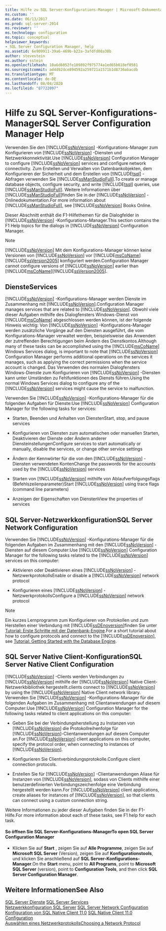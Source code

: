 ```yaml
---
title: Hilfe zu SQL Server-Konfigurations-Manager | Microsoft-Dokumentation
ms.custom: ''
ms.date: 06/13/2017
ms.prod: sql-server-2014
ms.reviewer: ''
ms.technology: configuration
ms.topic: conceptual
helpviewer_keywords:
- SQL Server Configuration Manager, help
ms.assetid: 6e909911-39a6-469b-b22a-3afdfd08a30b
author: stevestein
ms.author: sstein
ms.openlocfilehash: 10a6d6052fe109892f975774a1ed65b818ef0581
ms.sourcegitcommit: ad4d92dce894592a259721a1571b1d8736abacdb
ms.translationtype: MT
ms.contentlocale: de-DE
ms.lasthandoff: 08/04/2020
ms.locfileid: "87722097"
---
```

# <a name="sql-server-configuration-manager-help"></a><span data-ttu-id="2ab6c-102">Hilfe zu SQL Server-Konfigurations-Manager</span><span class="sxs-lookup"><span data-stu-id="2ab6c-102">SQL Server Configuration Manager Help</span></span>
  <span data-ttu-id="2ab6c-103">Verwenden Sie den [!INCLUDE[ssNoVersion](../../includes/ssnoversion-md.md)] -Konfigurations-Manager zum Konfigurieren von [!INCLUDE[ssNoVersion](../../includes/ssnoversion-md.md)] -Diensten und Netzwerkkonnektivität.</span><span class="sxs-lookup"><span data-stu-id="2ab6c-103">Use [!INCLUDE[ssNoVersion](../../includes/ssnoversion-md.md)] Configuration Manager to configure [!INCLUDE[ssNoVersion](../../includes/ssnoversion-md.md)] services and configure network connectivity.</span></span> <span data-ttu-id="2ab6c-104">Zum Erstellen und Verwalten von Datenbankobjekten, dem Konfigurieren der Sicherheit und dem Erstellen von [!INCLUDE[tsql](../../includes/tsql-md.md)] -Abfragen verwenden Sie [!INCLUDE[ssManStudioFull](../../includes/ssmanstudiofull-md.md)].</span><span class="sxs-lookup"><span data-stu-id="2ab6c-104">To create or manage database objects, configure security, and write [!INCLUDE[tsql](../../includes/tsql-md.md)] queries, use [!INCLUDE[ssManStudioFull](../../includes/ssmanstudiofull-md.md)].</span></span> <span data-ttu-id="2ab6c-105">Weitere Informationen über [!INCLUDE[ssManStudioFull](../../includes/ssmanstudiofull-md.md)]finden Sie in der [!INCLUDE[ssNoVersion](../../includes/ssnoversion-md.md)] -Onlinedokumentation.</span><span class="sxs-lookup"><span data-stu-id="2ab6c-105">For more information about [!INCLUDE[ssManStudioFull](../../includes/ssmanstudiofull-md.md)], see [!INCLUDE[ssNoVersion](../../includes/ssnoversion-md.md)] Books Online.</span></span>  
  
 <span data-ttu-id="2ab6c-106">Dieser Abschnitt enthält die F1-Hilfethemen für die Dialogfelder in [!INCLUDE[ssNoVersion](../../includes/ssnoversion-md.md)] -Konfigurations-Manager.</span><span class="sxs-lookup"><span data-stu-id="2ab6c-106">This section contains the F1 Help topics for the dialogs in [!INCLUDE[ssNoVersion](../../includes/ssnoversion-md.md)] Configuration Manager.</span></span>  
  
> [!NOTE]  
>  [!INCLUDE[ssNoVersion](../../includes/ssnoversion-md.md)] <span data-ttu-id="2ab6c-107">Mit dem Konfigurations-Manager können keine Versionen von [!INCLUDE[ssNoVersion](../../includes/ssnoversion-md.md)] vor [!INCLUDE[msCoName](../../includes/msconame-md.md)][!INCLUDE[ssVersion2005](../../includes/ssversion2005-md.md)] konfiguriert werden.</span><span class="sxs-lookup"><span data-stu-id="2ab6c-107">Configuration Manager cannot configure versions of [!INCLUDE[ssNoVersion](../../includes/ssnoversion-md.md)] earlier than [!INCLUDE[msCoName](../../includes/msconame-md.md)][!INCLUDE[ssVersion2005](../../includes/ssversion2005-md.md)].</span></span>  
  
## <a name="services"></a><span data-ttu-id="2ab6c-108">Dienste</span><span class="sxs-lookup"><span data-stu-id="2ab6c-108">Services</span></span>  
 [!INCLUDE[ssNoVersion](../../includes/ssnoversion-md.md)] <span data-ttu-id="2ab6c-109">-Konfigurations-Manager werden Dienste im Zusammenhang mit [!INCLUDE[ssNoVersion](../../includes/ssnoversion-md.md)].</span><span class="sxs-lookup"><span data-stu-id="2ab6c-109">Configuration Manager manages services that are related to [!INCLUDE[ssNoVersion](../../includes/ssnoversion-md.md)].</span></span> <span data-ttu-id="2ab6c-110">Obwohl viele dieser Aufgaben mithilfe des Dialogfensters Windows-Dienst von [!INCLUDE[msCoName](../../includes/msconame-md.md)] abgeschlossen werden können, ist der folgende Hinweis wichtig: Von [!INCLUDE[ssNoVersion](../../includes/ssnoversion-md.md)] -Konfigurations-Manager werden zusätzliche Vorgänge auf den Diensten ausgeführt, die vom Konfigurations-Manager verwaltet werden, beispielsweise das Anwenden der zutreffenden Berechtigungen beim Ändern des Dienstkontos.</span><span class="sxs-lookup"><span data-stu-id="2ab6c-110">Although many of these tasks can be accomplished using the [!INCLUDE[msCoName](../../includes/msconame-md.md)] Windows Services dialog, is important to note that [!INCLUDE[ssNoVersion](../../includes/ssnoversion-md.md)] Configuration Manager performs additional operations on the services it manages, such as applying the correct permissions when the service account is changed.</span></span> <span data-ttu-id="2ab6c-111">Das Verwenden des normalen Dialogfensters Windows-Dienste zum Konfigurieren von [!INCLUDE[ssNoVersion](../../includes/ssnoversion-md.md)] -Diensten kann unter Umständen zu Fehlfunktionen des Diensts führen.</span><span class="sxs-lookup"><span data-stu-id="2ab6c-111">Using the normal Windows Services dialog to configure any of the [!INCLUDE[ssNoVersion](../../includes/ssnoversion-md.md)] services might cause the service to malfunction.</span></span>  
  
 <span data-ttu-id="2ab6c-112">Verwenden Sie [!INCLUDE[ssNoVersion](../../includes/ssnoversion-md.md)] -Konfigurations-Manager für die folgenden Aufgaben für Dienste:</span><span class="sxs-lookup"><span data-stu-id="2ab6c-112">Use [!INCLUDE[ssNoVersion](../../includes/ssnoversion-md.md)] Configuration Manager for the following tasks for services:</span></span>  
  
-   <span data-ttu-id="2ab6c-113">Starten, Beenden und Anhalten von Diensten</span><span class="sxs-lookup"><span data-stu-id="2ab6c-113">Start, stop, and pause services</span></span>  
  
-   <span data-ttu-id="2ab6c-114">Konfigurieren von Diensten zum automatischen oder manuellen Starten, Deaktivieren der Dienste oder Ändern anderer Diensteinstellungen</span><span class="sxs-lookup"><span data-stu-id="2ab6c-114">Configure services to start automatically or manually, disable the services, or change other service settings</span></span>  
  
-   <span data-ttu-id="2ab6c-115">Ändern der Kennwörter für die von den [!INCLUDE[ssNoVersion](../../includes/ssnoversion-md.md)] -Diensten verwendeten Konten</span><span class="sxs-lookup"><span data-stu-id="2ab6c-115">Change the passwords for the accounts used by the [!INCLUDE[ssNoVersion](../../includes/ssnoversion-md.md)] services</span></span>  
  
-   <span data-ttu-id="2ab6c-116">Starten von [!INCLUDE[ssNoVersion](../../includes/ssnoversion-md.md)] mithilfe von Ablaufverfolgungsflags (Befehlszeilenparameter)</span><span class="sxs-lookup"><span data-stu-id="2ab6c-116">Start [!INCLUDE[ssNoVersion](../../includes/ssnoversion-md.md)] using trace flags (command line parameters)</span></span>  
  
-   <span data-ttu-id="2ab6c-117">Anzeigen der Eigenschaften von Diensten</span><span class="sxs-lookup"><span data-stu-id="2ab6c-117">View the properties of services</span></span>  
  
## <a name="sql-server-network-configuration"></a><span data-ttu-id="2ab6c-118">SQL Server-Netzwerkkonfiguration</span><span class="sxs-lookup"><span data-stu-id="2ab6c-118">SQL Server Network Configuration</span></span>  
 <span data-ttu-id="2ab6c-119">Verwenden Sie [!INCLUDE[ssNoVersion](../../includes/ssnoversion-md.md)] -Konfigurations-Manager für die folgenden Aufgaben im Zusammenhang mit den [!INCLUDE[ssNoVersion](../../includes/ssnoversion-md.md)] -Diensten auf diesem Computer:</span><span class="sxs-lookup"><span data-stu-id="2ab6c-119">Use [!INCLUDE[ssNoVersion](../../includes/ssnoversion-md.md)] Configuration Manager for the following tasks related to the [!INCLUDE[ssNoVersion](../../includes/ssnoversion-md.md)] services on this computer:</span></span>  
  
-   <span data-ttu-id="2ab6c-120">Aktivieren oder Deaktivieren eines [!INCLUDE[ssNoVersion](../../includes/ssnoversion-md.md)] -Netzwerkprotokolls</span><span class="sxs-lookup"><span data-stu-id="2ab6c-120">Enable or disable a [!INCLUDE[ssNoVersion](../../includes/ssnoversion-md.md)] network protocol</span></span>  
  
-   <span data-ttu-id="2ab6c-121">Konfigurieren eines [!INCLUDE[ssNoVersion](../../includes/ssnoversion-md.md)] -Netzwerkprotokolls</span><span class="sxs-lookup"><span data-stu-id="2ab6c-121">Configure a [!INCLUDE[ssNoVersion](../../includes/ssnoversion-md.md)] network protocol</span></span>  
  
> [!NOTE]  
>  <span data-ttu-id="2ab6c-122">Ein kurzes Lernprogramm zum Konfigurieren von Protokollen und zum Herstellen einer Verbindung mit [!INCLUDE[ssDEnoversion](../../includes/ssdenoversion-md.md)]finden Sie unter [Tutorial: Erste Schritte mit der Datenbank-Engine](../../relational-databases/tutorial-getting-started-with-the-database-engine.md).</span><span class="sxs-lookup"><span data-stu-id="2ab6c-122">For a short tutorial about how to configure protocols and connect to the [!INCLUDE[ssDEnoversion](../../includes/ssdenoversion-md.md)], see [Tutorial: Getting Started with the Database Engine](../../relational-databases/tutorial-getting-started-with-the-database-engine.md).</span></span>  
  
## <a name="sql-server-native-client-configuration"></a><span data-ttu-id="2ab6c-123">SQL Server Native Client-Konfiguration</span><span class="sxs-lookup"><span data-stu-id="2ab6c-123">SQL Server Native Client Configuration</span></span>  
 [!INCLUDE[ssNoVersion](../../includes/ssnoversion-md.md)] <span data-ttu-id="2ab6c-124">-Clients werden Verbindungen zu [!INCLUDE[ssNoVersion](../../includes/ssnoversion-md.md)] mithilfe der [!INCLUDE[ssNoVersion](../../includes/ssnoversion-md.md)] Native Client-Netzwerkbibliothek hergestellt.</span><span class="sxs-lookup"><span data-stu-id="2ab6c-124">clients connect to [!INCLUDE[ssNoVersion](../../includes/ssnoversion-md.md)] by using the [!INCLUDE[ssNoVersion](../../includes/ssnoversion-md.md)] Native Client network library.</span></span> <span data-ttu-id="2ab6c-125">Verwenden Sie [!INCLUDE[ssNoVersion](../../includes/ssnoversion-md.md)] -Konfigurations-Manager für die folgenden Aufgaben im Zusammenhang mit Clientanwendungen auf diesem Computer:</span><span class="sxs-lookup"><span data-stu-id="2ab6c-125">Use [!INCLUDE[ssNoVersion](../../includes/ssnoversion-md.md)] Configuration Manager for the following tasks related to client applications on this computer:</span></span>  
  
-   <span data-ttu-id="2ab6c-126">Geben Sie bei der Verbindungsherstellung zu Instanzen von [!INCLUDE[ssNoVersion](../../includes/ssnoversion-md.md)] die Protokollreihenfolge für [!INCLUDE[ssNoVersion](../../includes/ssnoversion-md.md)]-Clientanwendungen auf diesem Computer an.</span><span class="sxs-lookup"><span data-stu-id="2ab6c-126">For [!INCLUDE[ssNoVersion](../../includes/ssnoversion-md.md)] client applications on this computer, specify the protocol order, when connecting to instances of [!INCLUDE[ssNoVersion](../../includes/ssnoversion-md.md)].</span></span>  
  
-   <span data-ttu-id="2ab6c-127">Konfigurieren Sie Clientverbindungsprotokolle.</span><span class="sxs-lookup"><span data-stu-id="2ab6c-127">Configure client connection protocols.</span></span>  
  
-   <span data-ttu-id="2ab6c-128">Erstellen Sie für [!INCLUDE[ssNoVersion](../../includes/ssnoversion-md.md)] -Clientanwendungen Aliase für Instanzen von [!INCLUDE[ssNoVersion](../../includes/ssnoversion-md.md)], sodass von Clients mithilfe einer benutzerdefinierten Verbindungszeichenfolge eine Verbindung hergestellt werden kann.</span><span class="sxs-lookup"><span data-stu-id="2ab6c-128">For [!INCLUDE[ssNoVersion](../../includes/ssnoversion-md.md)] client applications, create aliases for instances of [!INCLUDE[ssNoVersion](../../includes/ssnoversion-md.md)], so that clients can connect using a custom connection string.</span></span>  
  
 <span data-ttu-id="2ab6c-129">Weitere Informationen zu jeder dieser Aufgaben finden Sie in der F1-Hilfe.</span><span class="sxs-lookup"><span data-stu-id="2ab6c-129">For more information about each of these tasks, see F1 help for each task.</span></span>  
  
#### <a name="to-open-sql-server-configuration-manager"></a><span data-ttu-id="2ab6c-130">So öffnen Sie SQL Server-Konfigurations-Manager</span><span class="sxs-lookup"><span data-stu-id="2ab6c-130">To open SQL Server Configuration Manager</span></span>  
  
-   <span data-ttu-id="2ab6c-131">Klicken Sie auf **Start** , zeigen Sie auf **Alle Programme**, zeigen Sie auf **Microsoft SQL Server** (Version), zeigen Sie auf **Konfigurationstools**, und klicken Sie anschließend auf **SQL Server-Konfigurations-Manager**.</span><span class="sxs-lookup"><span data-stu-id="2ab6c-131">On the **Start** menu, point to **All Programs**, point to **Microsoft SQL Server** (version), point to **Configuration Tools**, and then click **SQL Server Configuration Manager**.</span></span>  
  
## <a name="see-also"></a><span data-ttu-id="2ab6c-132">Weitere Informationen</span><span class="sxs-lookup"><span data-stu-id="2ab6c-132">See Also</span></span>  
 <span data-ttu-id="2ab6c-133">[SQL Server Dienste](../../../2014/tools/configuration-manager/sql-server-services.md) </span><span class="sxs-lookup"><span data-stu-id="2ab6c-133">[SQL Server Services](../../../2014/tools/configuration-manager/sql-server-services.md) </span></span>  
 <span data-ttu-id="2ab6c-134">[Netzwerkkonfiguration SQL Server](sql-server-network-configuration.md) </span><span class="sxs-lookup"><span data-stu-id="2ab6c-134">[SQL Server Network Configuration](sql-server-network-configuration.md) </span></span>  
 <span data-ttu-id="2ab6c-135">[Konfiguration von SQL Native Client 11,0](../../../2014/tools/configuration-manager/sql-native-client-11-0-configuration.md) </span><span class="sxs-lookup"><span data-stu-id="2ab6c-135">[SQL Native Client 11.0 Configuration](../../../2014/tools/configuration-manager/sql-native-client-11-0-configuration.md) </span></span>  
 [<span data-ttu-id="2ab6c-136">Auswählen eines Netzwerkprotokolls</span><span class="sxs-lookup"><span data-stu-id="2ab6c-136">Choosing a Network Protocol</span></span>](../../../2014/tools/configuration-manager/choosing-a-network-protocol.md)  
  
  
